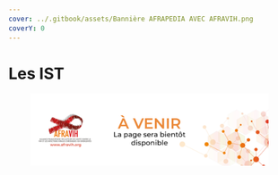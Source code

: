 ```yaml
---
cover: ../.gitbook/assets/Bannière AFRAPEDIA AVEC AFRAVIH.png
coverY: 0
---
```


# Les IST

<figure><img src="../.gitbook/assets/Visuel A VENIR.png" alt=""><figcaption></figcaption></figure>

